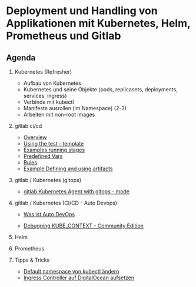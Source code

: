 # Deployment und Handling von Applikationen mit Kubernetes, Helm, Prometheus und Gitlab

## Agenda 
  
  1. Kubernetes (Refresher) 
     * Aufbau von Kubernetes 
     * Kubernetes und seine Objekte (pods, replicasets, deployments, services, ingress) 
     * Verbinde mit kubectl 
     * Manifeste ausrollen (im Namespace) (2-3)
     * Arbeiten mit non-root images 

 1. gitlab ci/cd 
     * [Overview](/gitlab/01-overview.md)
     * [Using the test - template](/gitlab/02-example-testtemplate.md)
     * [Examples running stages](/gitlab/03-examples-running-stages.md) 
     * [Predefined Vars](/gitlab/04-predefined-vars.md)
     * [Rules](/gitlab/05-rules.md)
     * [Example Defining and using artifacts](/gitlab/06-example-defining-and-using-artifacts.md)

  1. gitlab / Kubernetes (gitops) 
     * [gitlab Kubernetes Agent with gitops - mode](/gitlab/example-gitlab-kubernetes-agent-with-gitops-mode.md)  

  1. gitlab / Kubernetes (CI/CD - Auto Devops) 
     * [Was ist Auto DevOps](/gitlab-ci-cd/was-ist-autodevops.md)

     
     * [Debugging KUBE_CONTEXT - Community Edition](kubernetes-gitlab-ci-cd/04-fix-problem-context-auto-devops.md)

  1. Helm 

  1. Prometheus 
  
  1. Tipps & Tricks 
     * [Default namespace von kubectl ändern](/kubectl/change-default-namespace.md)
     * [Ingress Controller auf DigitalOcean aufsetzen](/digitalocean/ingress-controller-aufsetzen-mit-helm.md)

